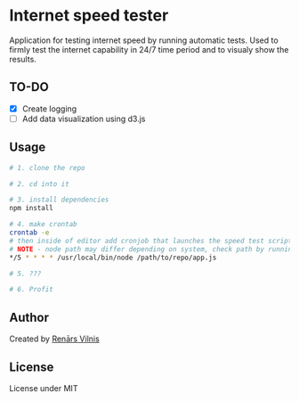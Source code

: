 # Internet speed tester
Application for testing internet speed by running automatic tests.
Used to firmly test the internet capability in 24/7 time period and to visualy show the results.

## TO-DO
- [x] Create logging
- [ ] Add data visualization using d3.js

## Usage
```bash
# 1. clone the repo

# 2. cd into it

# 3. install dependencies
npm install

# 4. make crontab
crontab -e
# then inside of editor add cronjob that launches the speed test script every 5 minutes. Just make sure to change the path to repo!
# NOTE - node path may differ depending on system, check path by running "which node"
*/5 * * * * /usr/local/bin/node /path/to/repo/app.js

# 5. ???

# 6. Profit
```

## Author
Created by [Renārs Vilnis](https://twitter.com/RenarsVilnis)

## License
License under MIT
